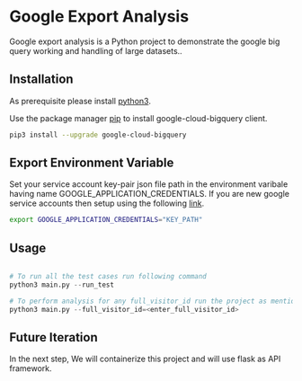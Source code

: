 # Google Export Analysis

Google export analysis is a Python project to demonstrate the google big query working and handling of large datasets..

## Installation

As prerequisite please install [python3](https://www.python.org/downloads/). 

Use the package manager [pip](https://pip.pypa.io/en/stable/) to install google-cloud-bigquery client.

```bash
pip3 install --upgrade google-cloud-bigquery
```
## Export Environment Variable

Set your service account key-pair json file path in the environment varibale having name GOOGLE_APPLICATION_CREDENTIALS. If you are new google service accounts then setup using the following [link](https://cloud.google.com/bigquery/docs/reference/libraries).

```bash
export GOOGLE_APPLICATION_CREDENTIALS="KEY_PATH"
```

## Usage
```python

# To run all the test cases run following command
python3 main.py --run_test

# To perform analysis for any full_visitor_id run the project as mentioned below.
python3 main.py --full_visitor_id=<enter_full_visitor_id>

```

## Future Iteration
In the next step, We will containerize  this project and will use flask as API framework.